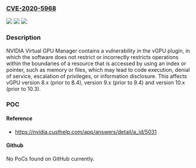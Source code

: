 ### [CVE-2020-5968](https://cve.mitre.org/cgi-bin/cvename.cgi?name=CVE-2020-5968)
![](https://img.shields.io/static/v1?label=Product&message=NVIDIA%20vGPU%20Software&color=blue)
![](https://img.shields.io/static/v1?label=Version&message=All%20&color=brightgreen)
![](https://img.shields.io/static/v1?label=Vulnerability&message=denial%20of%20service%2C%20escalation%20of%20privileges%2C%20code%20execution%2C%20or%20information%20disclosure&color=brightgreen)

### Description

NVIDIA Virtual GPU Manager contains a vulnerability in the vGPU plugin, in which the software does not restrict or incorrectly restricts operations within the boundaries of a resource that is accessed by using an index or pointer, such as memory or files, which may lead to code execution, denial of service, escalation of privileges, or information disclosure. This affects vGPU version 8.x (prior to 8.4), version 9.x (prior to 9.4) and version 10.x (prior to 10.3).

### POC

#### Reference
- https://nvidia.custhelp.com/app/answers/detail/a_id/5031

#### Github
No PoCs found on GitHub currently.

